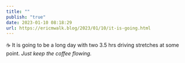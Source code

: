 ```yaml
---
title: ""
publish: "true"
date: 2023-01-10 08:18:29
url: https://ericmwalk.blog/2023/01/10/it-is-going.html
---
```

☕ It is going to be a long day with two 3.5 hrs driving stretches at some point. *Just keep the coffee flowing.*